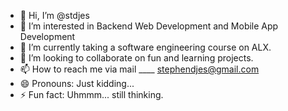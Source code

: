 - 👋 Hi, I’m @stdjes
- 👀 I’m interested in Backend Web Development and Mobile App Development
- 🌱 I’m currently taking a software engineering course on ALX.
- 💞️ I’m looking to collaborate on fun and learning projects.
- 📫 How to reach me via mail ____ stephendjes@gmail.com
- 😄 Pronouns: Just kidding... 
- ⚡ Fun fact: Uhmmm... still thinking.

<!---
stdjes/stdjes is a ✨ special ✨ repository because its `README.md` (this file) appears on your GitHub profile.
You can click the Preview link to take a look at your changes.
--->
